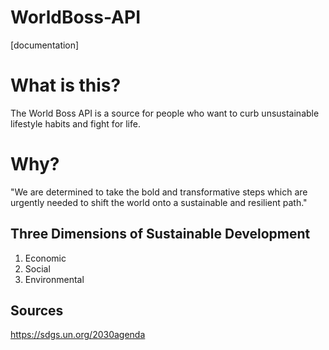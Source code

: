 # WorldBoss-API
[documentation]
# What is this? 
The World Boss API is a source for people who want to curb unsustainable lifestyle habits and fight for life. 

# Why? 
"We are determined to take the bold and transformative steps which are urgently needed to shift the world onto a sustainable and resilient path."

## Three Dimensions of Sustainable Development
   1. Economic
   2. Social
   3. Environmental
## Sources
https://sdgs.un.org/2030agenda 